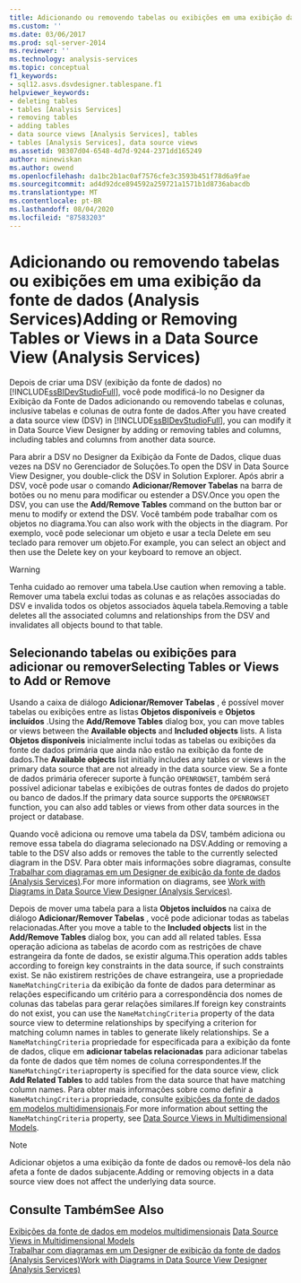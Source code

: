```yaml
---
title: Adicionando ou removendo tabelas ou exibições em uma exibição da fonte de dados (Analysis Services) | Microsoft Docs
ms.custom: ''
ms.date: 03/06/2017
ms.prod: sql-server-2014
ms.reviewer: ''
ms.technology: analysis-services
ms.topic: conceptual
f1_keywords:
- sql12.asvs.dsvdesigner.tablespane.f1
helpviewer_keywords:
- deleting tables
- tables [Analysis Services]
- removing tables
- adding tables
- data source views [Analysis Services], tables
- tables [Analysis Services], data source views
ms.assetid: 98307d04-6548-4d7d-9244-2371dd165249
author: minewiskan
ms.author: owend
ms.openlocfilehash: da1bc2b1ac0af7576cfe3c3593b451f78d6a9fae
ms.sourcegitcommit: ad4d92dce894592a259721a1571b1d8736abacdb
ms.translationtype: MT
ms.contentlocale: pt-BR
ms.lasthandoff: 08/04/2020
ms.locfileid: "87583203"
---
```

# <a name="adding-or-removing-tables-or-views-in-a-data-source-view-analysis-services"></a><span data-ttu-id="47b4e-102">Adicionando ou removendo tabelas ou exibições em uma exibição da fonte de dados (Analysis Services)</span><span class="sxs-lookup"><span data-stu-id="47b4e-102">Adding or Removing Tables or Views in a Data Source View (Analysis Services)</span></span>
  <span data-ttu-id="47b4e-103">Depois de criar uma DSV (exibição da fonte de dados) no [!INCLUDE[ssBIDevStudioFull](../../includes/ssbidevstudiofull-md.md)], você pode modificá-lo no Designer da Exibição da Fonte de Dados adicionando ou removendo tabelas e colunas, inclusive tabelas e colunas de outra fonte de dados.</span><span class="sxs-lookup"><span data-stu-id="47b4e-103">After you have created a data source view (DSV) in [!INCLUDE[ssBIDevStudioFull](../../includes/ssbidevstudiofull-md.md)], you can modify it in Data Source View Designer by adding or removing tables and columns, including tables and columns from another data source.</span></span>  
  
 <span data-ttu-id="47b4e-104">Para abrir a DSV no Designer da Exibição da Fonte de Dados, clique duas vezes na DSV no Gerenciador de Soluções.</span><span class="sxs-lookup"><span data-stu-id="47b4e-104">To open the DSV in Data Source View Designer, you double-click the DSV in Solution Explorer.</span></span> <span data-ttu-id="47b4e-105">Após abrir a DSV, você pode usar o comando **Adicionar/Remover Tabelas** na barra de botões ou no menu para modificar ou estender a DSV.</span><span class="sxs-lookup"><span data-stu-id="47b4e-105">Once you open the DSV, you can use the **Add/Remove Tables** command on the button bar or menu to modify or extend the DSV.</span></span> <span data-ttu-id="47b4e-106">Você também pode trabalhar com os objetos no diagrama.</span><span class="sxs-lookup"><span data-stu-id="47b4e-106">You can also work with the objects in the diagram.</span></span> <span data-ttu-id="47b4e-107">Por exemplo, você pode selecionar um objeto e usar a tecla Delete em seu teclado para remover um objeto.</span><span class="sxs-lookup"><span data-stu-id="47b4e-107">For example, you can select an object and then use the Delete key on your keyboard to remove an object.</span></span>  
  
> [!WARNING]  
>  <span data-ttu-id="47b4e-108">Tenha cuidado ao remover uma tabela.</span><span class="sxs-lookup"><span data-stu-id="47b4e-108">Use caution when removing a table.</span></span> <span data-ttu-id="47b4e-109">Remover uma tabela exclui todas as colunas e as relações associadas do DSV e invalida todos os objetos associados àquela tabela.</span><span class="sxs-lookup"><span data-stu-id="47b4e-109">Removing a table deletes all the associated columns and relationships from the DSV and invalidates all objects bound to that table.</span></span>  
  
## <a name="selecting-tables-or-views-to-add-or-remove"></a><span data-ttu-id="47b4e-110">Selecionando tabelas ou exibições para adicionar ou remover</span><span class="sxs-lookup"><span data-stu-id="47b4e-110">Selecting Tables or Views to Add or Remove</span></span>  
 <span data-ttu-id="47b4e-111">Usando a caixa de diálogo **Adicionar/Remover Tabelas** , é possível mover tabelas ou exibições entre as listas **Objetos disponíveis** e **Objetos incluídos** .</span><span class="sxs-lookup"><span data-stu-id="47b4e-111">Using the **Add/Remove Tables** dialog box, you can move tables or views between the **Available objects** and **Included objects** lists.</span></span> <span data-ttu-id="47b4e-112">A lista **Objetos disponíveis** inicialmente inclui todas as tabelas ou exibições da fonte de dados primária que ainda não estão na exibição da fonte de dados.</span><span class="sxs-lookup"><span data-stu-id="47b4e-112">The **Available objects** list initially includes any tables or views in the primary data source that are not already in the data source view.</span></span> <span data-ttu-id="47b4e-113">Se a fonte de dados primária oferecer suporte à função `OPENROWSET`, também será possível adicionar tabelas e exibições de outras fontes de dados do projeto ou banco de dados.</span><span class="sxs-lookup"><span data-stu-id="47b4e-113">If the primary data source supports the `OPENROWSET` function, you can also add tables or views from other data sources in the project or database.</span></span>  
  
 <span data-ttu-id="47b4e-114">Quando você adiciona ou remove uma tabela da DSV, também adiciona ou remove essa tabela do diagrama selecionado na DSV.</span><span class="sxs-lookup"><span data-stu-id="47b4e-114">Adding or removing a table to the DSV also adds or removes the table to the currently selected diagram in the DSV.</span></span> <span data-ttu-id="47b4e-115">Para obter mais informações sobre diagramas, consulte [Trabalhar com diagramas em um Designer de exibição da fonte de dados &#40;Analysis Services&#41;](work-with-diagrams-in-data-source-view-designer-analysis-services.md).</span><span class="sxs-lookup"><span data-stu-id="47b4e-115">For more information on diagrams, see [Work with Diagrams in Data Source View Designer &#40;Analysis Services&#41;](work-with-diagrams-in-data-source-view-designer-analysis-services.md).</span></span>  
  
 <span data-ttu-id="47b4e-116">Depois de mover uma tabela para a lista **Objetos incluídos** na caixa de diálogo **Adicionar/Remover Tabelas** , você pode adicionar todas as tabelas relacionadas.</span><span class="sxs-lookup"><span data-stu-id="47b4e-116">After you move a table to the **Included objects** list in the **Add/Remove Tables** dialog box, you can add all related tables.</span></span> <span data-ttu-id="47b4e-117">Essa operação adiciona as tabelas de acordo com as restrições de chave estrangeira da fonte de dados, se existir alguma.</span><span class="sxs-lookup"><span data-stu-id="47b4e-117">This operation adds tables according to foreign key constraints in the data source, if such constraints exist.</span></span> <span data-ttu-id="47b4e-118">Se não existirem restrições de chave estrangeira, use a propriedade `NameMatchingCriteria` da exibição da fonte de dados para determinar as relações especificando um critério para a correspondência dos nomes de colunas das tabelas para gerar relações similares.</span><span class="sxs-lookup"><span data-stu-id="47b4e-118">If foreign key constraints do not exist, you can use the `NameMatchingCriteria` property of the data source view to determine relationships by specifying a criterion for matching column names in tables to generate likely relationships.</span></span> <span data-ttu-id="47b4e-119">Se a `NameMatchingCriteria` propriedade for especificada para a exibição da fonte de dados, clique em **adicionar tabelas relacionadas** para adicionar tabelas da fonte de dados que têm nomes de coluna correspondentes.</span><span class="sxs-lookup"><span data-stu-id="47b4e-119">If the `NameMatchingCriteria`property is specified for the data source view, click **Add Related Tables** to add tables from the data source that have matching column names.</span></span> <span data-ttu-id="47b4e-120">Para obter mais informações sobre como definir a `NameMatchingCriteria` propriedade, consulte [exibições da fonte de dados em modelos multidimensionais](data-source-views-in-multidimensional-models.md).</span><span class="sxs-lookup"><span data-stu-id="47b4e-120">For more information about setting the `NameMatchingCriteria` property, see [Data Source Views in Multidimensional Models](data-source-views-in-multidimensional-models.md).</span></span>  
  
> [!NOTE]  
>  <span data-ttu-id="47b4e-121">Adicionar objetos a uma exibição da fonte de dados ou removê-los dela não afeta a fonte de dados subjacente.</span><span class="sxs-lookup"><span data-stu-id="47b4e-121">Adding or removing objects in a data source view does not affect the underlying data source.</span></span>  
  
## <a name="see-also"></a><span data-ttu-id="47b4e-122">Consulte Também</span><span class="sxs-lookup"><span data-stu-id="47b4e-122">See Also</span></span>  
 <span data-ttu-id="47b4e-123">[Exibições da fonte de dados em modelos multidimensionais](data-source-views-in-multidimensional-models.md) </span><span class="sxs-lookup"><span data-stu-id="47b4e-123">[Data Source Views in Multidimensional Models](data-source-views-in-multidimensional-models.md) </span></span>  
 [<span data-ttu-id="47b4e-124">Trabalhar com diagramas em um Designer de exibição da fonte de dados &#40;Analysis Services&#41;</span><span class="sxs-lookup"><span data-stu-id="47b4e-124">Work with Diagrams in Data Source View Designer &#40;Analysis Services&#41;</span></span>](work-with-diagrams-in-data-source-view-designer-analysis-services.md)  
  
  
